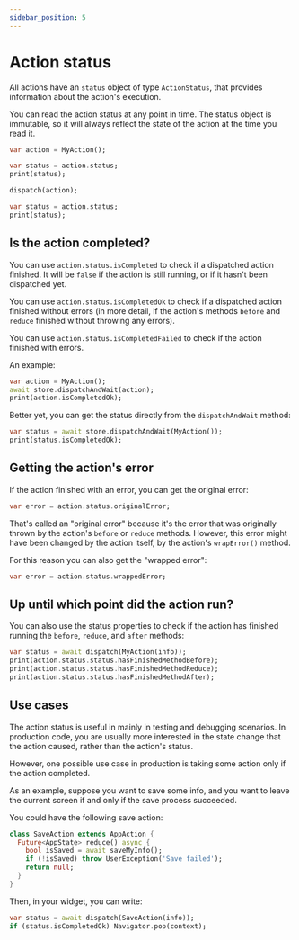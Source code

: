 ```yaml
---
sidebar_position: 5
---
```


# Action status

All actions have an `status` object of type `ActionStatus`,
that provides information about the action's execution.

You can read the action status at any point in time.
The status object is immutable, so it will
always reflect the state of the action at the time you read it.

```dart
var action = MyAction();

var status = action.status;
print(status);

dispatch(action);

var status = action.status;
print(status);
```

## Is the action completed?

You can use `action.status.isCompleted` to check if a dispatched action finished.
It will be `false` if the action is still running, or if it hasn't been dispatched yet.

You can use `action.status.isCompletedOk` to check if a dispatched action finished without
errors (in more detail, if the action's methods `before` and `reduce` finished without throwing
any errors).

You can use `action.status.isCompletedFailed` to check if the action finished with errors.

An example:

```dart
var action = MyAction(); 
await store.dispatchAndWait(action);
print(action.isCompletedOk);
```

Better yet, you can get the status directly from the `dispatchAndWait` method:

```dart       
var status = await store.dispatchAndWait(MyAction());
print(status.isCompletedOk);
```

## Getting the action's error

If the action finished with an error, you can get the original error:

```dart
var error = action.status.originalError;
```

That's called an "original error" because it's the error that was originally thrown by the
action's `before` or `reduce` methods.
However, this error might have been changed by the action itself, by the action's `wrapError()`
method.

For this reason you can also get the "wrapped error":

```dart
var error = action.status.wrappedError;
```

## Up until which point did the action run?

You can also use the status properties to check if the action has finished running
the `before`, `reduce`, and `after` methods:

```dart
var status = await dispatch(MyAction(info));
print(action.status.status.hasFinishedMethodBefore);
print(action.status.status.hasFinishedMethodReduce);
print(action.status.status.hasFinishedMethodAfter);
```

## Use cases

The action status is useful in mainly in testing and debugging scenarios.
In production code, you are usually more interested in the state change that the action caused,
rather than the action's status.

However, one possible use case in production is taking some action only if the action completed.

As an example, suppose you want to save some info,
and you want to leave the current screen if and only if the save process succeeded.

You could have the following save action:

```dart
class SaveAction extends AppAction {     
  Future<AppState> reduce() async {
    bool isSaved = await saveMyInfo(); 
    if (!isSaved) throw UserException('Save failed');	 
    return null;
  }
}
```

Then, in your widget, you can write:

```dart
var status = await dispatch(SaveAction(info));
if (status.isCompletedOk) Navigator.pop(context);  
```
